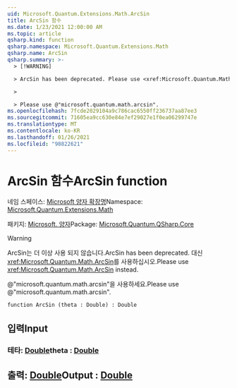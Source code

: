 ```yaml
---
uid: Microsoft.Quantum.Extensions.Math.ArcSin
title: ArcSin 함수
ms.date: 1/23/2021 12:00:00 AM
ms.topic: article
qsharp.kind: function
qsharp.namespace: Microsoft.Quantum.Extensions.Math
qsharp.name: ArcSin
qsharp.summary: >-
  > [!WARNING]

  > ArcSin has been deprecated. Please use <xref:Microsoft.Quantum.Math.ArcSin> instead.

  >

  > Please use @"microsoft.quantum.math.arcsin".
ms.openlocfilehash: 7fcde2029104a9c786cac6550ff236737aa87ee3
ms.sourcegitcommit: 71605ea9cc630e84e7ef29027e1f0ea06299747e
ms.translationtype: MT
ms.contentlocale: ko-KR
ms.lasthandoff: 01/26/2021
ms.locfileid: "98822621"
---
```

# <a name="arcsin-function"></a><span data-ttu-id="f4281-102">ArcSin 함수</span><span class="sxs-lookup"><span data-stu-id="f4281-102">ArcSin function</span></span>

<span data-ttu-id="f4281-103">네임 스페이스: [Microsoft 양자 확장명](xref:Microsoft.Quantum.Extensions.Math)</span><span class="sxs-lookup"><span data-stu-id="f4281-103">Namespace: [Microsoft.Quantum.Extensions.Math](xref:Microsoft.Quantum.Extensions.Math)</span></span>

<span data-ttu-id="f4281-104">패키지: [Microsoft. 양자](https://nuget.org/packages/Microsoft.Quantum.QSharp.Core)</span><span class="sxs-lookup"><span data-stu-id="f4281-104">Package: [Microsoft.Quantum.QSharp.Core](https://nuget.org/packages/Microsoft.Quantum.QSharp.Core)</span></span>


> [!WARNING]
> <span data-ttu-id="f4281-105">ArcSin는 더 이상 사용 되지 않습니다.</span><span class="sxs-lookup"><span data-stu-id="f4281-105">ArcSin has been deprecated.</span></span> <span data-ttu-id="f4281-106">대신 <xref:Microsoft.Quantum.Math.ArcSin>를 사용하십시오.</span><span class="sxs-lookup"><span data-stu-id="f4281-106">Please use <xref:Microsoft.Quantum.Math.ArcSin> instead.</span></span>
>
> <span data-ttu-id="f4281-107">@"microsoft.quantum.math.arcsin"을 사용하세요.</span><span class="sxs-lookup"><span data-stu-id="f4281-107">Please use @"microsoft.quantum.math.arcsin".</span></span>



```qsharp
function ArcSin (theta : Double) : Double
```


## <a name="input"></a><span data-ttu-id="f4281-108">입력</span><span class="sxs-lookup"><span data-stu-id="f4281-108">Input</span></span>

### <a name="theta--double"></a><span data-ttu-id="f4281-109">테타: [Double](xref:microsoft.quantum.lang-ref.double)</span><span class="sxs-lookup"><span data-stu-id="f4281-109">theta : [Double](xref:microsoft.quantum.lang-ref.double)</span></span>





## <a name="output--double"></a><span data-ttu-id="f4281-110">출력: [Double](xref:microsoft.quantum.lang-ref.double)</span><span class="sxs-lookup"><span data-stu-id="f4281-110">Output : [Double](xref:microsoft.quantum.lang-ref.double)</span></span>

